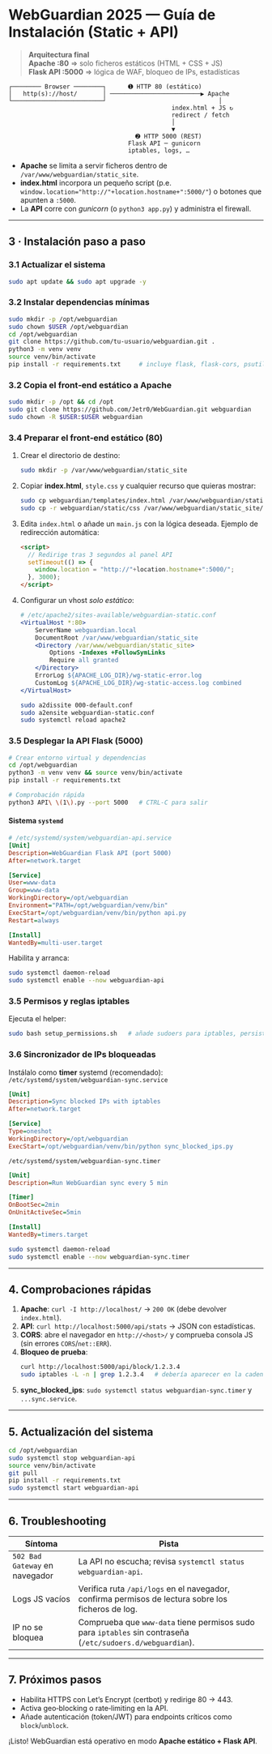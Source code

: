 # WebGuardian 2025 — Guía de Instalación (Static + API)

> **Arquitectura final**  
> **Apache :80** ⇒ solo ficheros estáticos (HTML + CSS + JS)  
> **Flask API :5000** ⇒ lógica de WAF, bloqueo de IPs, estadísticas

```text
┌──────── Browser ────────┐      ➊ HTTP 80 (estático)
│   http(s)://host/       │ ─────────────────────────▶ Apache
└─────────────────────────┘                               │
                                             index.html + JS ↻
                                             redirect / fetch
                                             │
                                             ▼
                                   ➋ HTTP 5000 (REST)
                                 Flask API ─ gunicorn
                                 iptables, logs, …
```

* **Apache** se limita a servir ficheros dentro de `/var/www/webguardian/static_site`.
* **index.html** incorpora un pequeño script (p.e. `window.location="http://"+location.hostname+":5000/"`) o botones que apunten a `:5000`.
* La **API** corre con *gunicorn* (o `python3 app.py`) y administra el firewall.

---

## 3 · Instalación paso a paso

### 3.1 Actualizar el sistema

```bash
sudo apt update && sudo apt upgrade -y
```

### 3.2 Instalar dependencias mínimas

```bash
sudo mkdir -p /opt/webguardian
sudo chown $USER /opt/webguardian
cd /opt/webguardian
git clone https://github.com/tu-usuario/webguardian.git .
python3 -m venv venv
source venv/bin/activate
pip install -r requirements.txt     # incluye flask, flask-cors, psutil, etc.
```

### 3.2 Copia el front‑end estático a Apache
```bash
sudo mkdir -p /opt && cd /opt
sudo git clone https://github.com/Jetr0/WebGuardian.git webguardian
sudo chown -R $USER:$USER webguardian
```

### 3.4 Preparar el front‑end estático (80)

1. Crear el directorio de destino:

   ```bash
   sudo mkdir -p /var/www/webguardian/static_site
   ```
2. Copiar **index.html**, `style.css` y cualquier recurso que quieras mostrar:

   ```bash
   sudo cp webguardian/templates/index.html /var/www/webguardian/static_site/index.html
   sudo cp -r webguardian/static/css /var/www/webguardian/static_site/
   ```
3. Edita `index.html` o añade un `main.js` con la lógica deseada. Ejemplo de redirección automática:

   ```html
   <script>
     // Redirige tras 3 segundos al panel API
     setTimeout(() => {
       window.location = "http://"+location.hostname+":5000/";
     }, 3000);
   </script>
   ```
4. Configurar un vhost *solo estático*:

   ```apache
   # /etc/apache2/sites-available/webguardian-static.conf
   <VirtualHost *:80>
       ServerName webguardian.local
       DocumentRoot /var/www/webguardian/static_site
       <Directory /var/www/webguardian/static_site>
           Options -Indexes +FollowSymLinks
           Require all granted
       </Directory>
       ErrorLog ${APACHE_LOG_DIR}/wg-static-error.log
       CustomLog ${APACHE_LOG_DIR}/wg-static-access.log combined
   </VirtualHost>
   ```

   ```bash
   sudo a2dissite 000-default.conf
   sudo a2ensite webguardian-static.conf
   sudo systemctl reload apache2
   ```

### 3.5 Desplegar la API Flask (5000)

```bash
# Crear entorno virtual y dependencias
cd /opt/webguardian
python3 -m venv venv && source venv/bin/activate
pip install -r requirements.txt

# Comprobación rápida
python3 API\ \(1\).py --port 5000   # CTRL‑C para salir
```

#### Sistema `systemd`

```ini
# /etc/systemd/system/webguardian-api.service
[Unit]
Description=WebGuardian Flask API (port 5000)
After=network.target

[Service]
User=www-data
Group=www-data
WorkingDirectory=/opt/webguardian
Environment="PATH=/opt/webguardian/venv/bin"
ExecStart=/opt/webguardian/venv/bin/python api.py
Restart=always

[Install]
WantedBy=multi-user.target
```
Habilita y arranca:
```bash
sudo systemctl daemon-reload
sudo systemctl enable --now webguardian-api
```

### 3.5 Permisos y reglas iptables
Ejecuta el helper:
```bash
sudo bash setup_permissions.sh   # añade sudoers para iptables, persiste reglas, etc.
```

### 3.6 Sincronizador de IPs bloqueadas
Instálalo como **timer** systemd (recomendado):
`/etc/systemd/system/webguardian-sync.service`
```ini
[Unit]
Description=Sync blocked IPs with iptables
After=network.target

[Service]
Type=oneshot
WorkingDirectory=/opt/webguardian
ExecStart=/opt/webguardian/venv/bin/python sync_blocked_ips.py
```
`/etc/systemd/system/webguardian-sync.timer`
```ini
[Unit]
Description=Run WebGuardian sync every 5 min

[Timer]
OnBootSec=2min
OnUnitActiveSec=5min

[Install]
WantedBy=timers.target
```
```bash
sudo systemctl daemon-reload
sudo systemctl enable --now webguardian-sync.timer
```
---

## 4. Comprobaciones rápidas

1. **Apache**: `curl -I http://localhost/` → `200 OK` (debe devolver `index.html`).
2. **API**: `curl http://localhost:5000/api/stats` → JSON con estadísticas.
3. **CORS**: abre el navegador en `http://<host>/` y comprueba consola JS (sin errores `CORS`/`net::ERR`).
4. **Bloqueo de prueba**:
   ```bash
   curl http://localhost:5000/api/block/1.2.3.4
   sudo iptables -L -n | grep 1.2.3.4   # debería aparecer en la cadena DROP
   ```
5. **sync_blocked_ips**: `sudo systemctl status webguardian-sync.timer` y `...sync.service`.

---
## 5. Actualización del sistema

```bash
cd /opt/webguardian
sudo systemctl stop webguardian-api
source venv/bin/activate
git pull
pip install -r requirements.txt
sudo systemctl start webguardian-api
```

---
## 6. Troubleshooting

| Síntoma | Pista |
|---------|-------|
| `502 Bad Gateway` en navegador | La API no escucha; revisa `systemctl status webguardian-api`. |
| Logs JS vacíos | Verifica ruta `/api/logs` en el navegador, confirma permisos de lectura sobre los ficheros de log. |
| IP no se bloquea | Comprueba que `www-data` tiene permisos sudo para `iptables` sin contraseña (`/etc/sudoers.d/webguardian`). |

---
## 7. Próximos pasos

* Habilita HTTPS con Let’s Encrypt (certbot) y redirige 80 → 443.
* Activa geo‑blocking o rate‑limiting en la API.
* Añade autenticación (token/JWT) para endpoints críticos como `block`/`unblock`.

¡Listo! WebGuardian está operativo en modo **Apache estático + Flask API**.